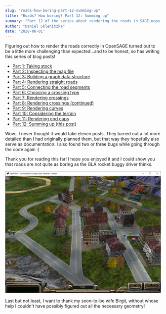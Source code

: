 ```yaml
---
slug: "roads-how-boring-part-12-summing-up"
title: "Roads? How boring! Part 12: Summing up"
summary: "Part 12 of the series about rendering the roads in SAGE maps: Summing up"
author: "Daniel Sklenitzka"
date: "2020-08-01"
---
```


Figuring out how to render the roads correctly in OpenSAGE turned out to be a little more challenging than expected...and to be honest, so has writing this series of blog posts! 

* [Part 1: Taking stock](/blog/roads-how-boring-part-1-taking-stock)
* [Part 2: Inspecting the map file](/blog/roads-how-boring-part-2-inspecting-the-map-file)
* [Part 3: Building a graph data structure](/blog/roads-how-boring-part-3-building-a-graph-data-structure)
* [Part 4: Rendering straight roads](/blog/roads-how-boring-part-4-rendering-straight-roads)
* [Part 5: Connecting the road segments](/blog/roads-how-boring-part-5-connecting-the-road-segments)
* [Part 6: Choosing a crossing type](/blog/roads-how-boring-part-6-choosing-a-crossing-type)
* [Part 7: Rendering crossings](/blog/roads-how-boring-part-7-rendering-crossings)
* [Part 8: Rendering crossings (continued)](/blog/roads-how-boring-part-8-rendering-crossings-continued)
* [Part 9: Rendering curves](/blog/roads-how-boring-part-9-rendering-curves)
* [Part 10: Considering the terrain](/blog/roads-how-boring-part-10-considering-the-terrain)
* [Part 11: Rendering end caps](/blog/roads-how-boring-part-11-rendering-end-caps)
* [Part 12: Summing up (this post)](/blog/roads-how-boring-part-12-summing-up)

Wow...I never thought it would take eleven posts. They turned out a lot more detailed than I had originally planned them, but that way they hopefully also serve as documentation.
I also found two or three bugs while going through the code again :)

Thank you for reading this far! I hope you enjoyed it and I could show you that roads are not quite as boring as the GLA rocket buggy driver thinks.

![Roads in OpenSAGE](./open_sage_roads.jpg)

Last but not least, I want to thank my soon-to-be wife Birgit, without whose help I couldn't have possibly figured out all the necessary geometry!